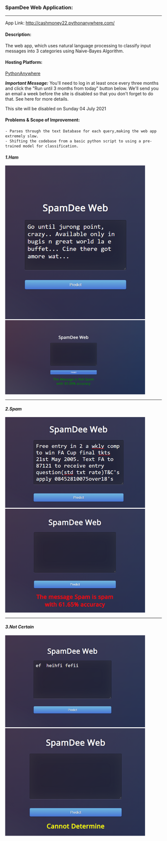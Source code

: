 ### SpamDee Web Application:
----------

App Link:  http://cashmoney22.pythonanywhere.com/

#### Description:
The web app, which uses natural language processing to classify input messages into 3 categories using Naive-Bayes Algorithm.

#### Hosting Platform:

[PythonAnywhere](https://www.pythonanywhere.com/user/cashmoney22/webapps/#tab_id_cashmoney22_pythonanywhere_com)

***Important Message:***
You'll need to log in at least once every three months and click the "Run until 3 months from today" button below. We'll send you an email a week before the site is disabled so that you don't forget to do that. See here for more details.

This site will be disabled on Sunday 04 July 2021


#### Problems & Scope of Improvement:
```
- Parses through the text Database for each query,making the web app extremely slow.
- Shifting the codebase from a basic python script to using a pre-trained model for classification.
```  

#### ***1.Ham***
<img src="Images/Ham1.png" width=450>
<img src="Images/Ham2.png" width=450>

-----------

#### ***2.Spam***
<img src="Images/Spam1.png" width=450>
<img src="Images/Spam2.png" width=450>

-----------

#### ***3.Not Certain***
<img src="Images/Cannot1.png" width=450>
<img src="Images/Cannot2.png" width=450>

